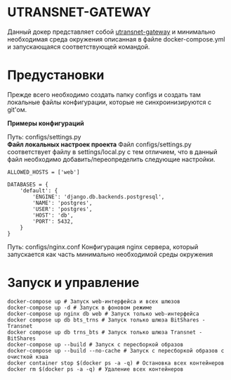 # UTRANSNET-GATEWAY

Данный докер представляет собой [utransnet-gateway](https://github.com/u-transnet/utransnet-gateway) и минимально необходимая среда окружения описанная в файле docker-compose.yml и запускающаяся соответствующей командой.

# Предустановки
Прежде всего необходимо создать папку configs и создать там локальные файлы конфигурации, которые не синхроинизируются с git'ом.

**Примеры конфигураций**

Путь: configs/settings.py</br>
**Файл локальных настроек проекта**
Файл configs/settings.py соответствует файлу в settings/local.py с тем отличием, что в данный файл необходимо
добавить/переопределить следующие настройки.
``` 
ALLOWED_HOSTS = ['web']

DATABASES = {  
    'default': {
        'ENGINE': 'django.db.backends.postgresql',
        'NAME': 'postgres',
        'USER': 'postgres',
        'HOST': 'db',
        'PORT': 5432,
    }
} 
```

Путь: configs/nginx.conf
Конфигурация nginx сервера, который запускается как часть минимально необходимой среды окружения 

# Запуск и управление
```
docker-compose up # Запуск web-интерфейса и всех шлюзов
docker-compose up -d # Запуск в фоновом режиме
docker-compose up nginx db web # Запуск только web-интерфейса
docker compose up db bts_trns # Запуск только шлюза BitShares - Transnet
docker compose up db trns_bts # Запуск только шлюза Transnet - BitShares
docker-compose up --build # Запуск с пересборкой образов
docker-compose up --build --no-cache # Запуск с пересборкой образов с очисткой кэша
docker container stop $(docker ps -a -q) # Остановка всех контейнеров
docker rm $(docker ps -a -q) # Удаление всех контейнеров
```

